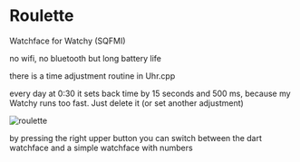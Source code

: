 # Roulette

Watchface for Watchy (SQFMI)

no wifi, no bluetooth but long battery life

there is a time adjustment routine in Uhr.cpp

every day at 0:30 it sets back time by 15 seconds and 500 ms, because my Watchy runs too fast. Just delete it (or set another adjustment)

![roulette](https://github.com/MartMarq/roulette/assets/139223739/daa6c3b3-46fb-421f-bd10-1d895520e0f0)

by pressing the right upper button you can switch between the dart watchface and a simple watchface with numbers
